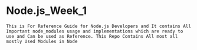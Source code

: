 # Node.js_Week_1

`This is For Reference Guide for Node.js Developers and
It contains All Important node_modules usage and implementations which are ready to use and
Can be used as Reference.
This Repo Contains All most all mostly Used Modules in Node`
